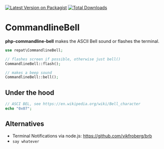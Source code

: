 [![Latest Version on Packagist](https://img.shields.io/packagist/v/repat/commandline-bell.svg?style=flat-square)](https://packagist.org/packages/repat/commandline-bell)
[![Total Downloads](https://img.shields.io/packagist/dt/repat/commandline-bell.svg?style=flat-square)](https://packagist.org/packages/repat/commandline-bell)

# CommandlineBell
**php-commandline-bell** makes the ASCII Bell sound or flashes the terminal.

```php
use repat\CommandlineBell;

// flashes screen if possible, otherwise just bell()
CommandlineBell::flash();

// makes a beep sound
CommandlineBell::bell();
```

## Under the hood
```php
// ASCI BEL, see https://en.wikipedia.org/wiki/Bell_character
echo "0x07";
```

## Alternatives
* Terminal Notifications via node.js: https://github.com/vikfroberg/brb
* `say whatever`
